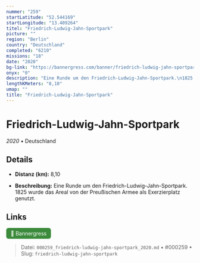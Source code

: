 ```yaml
---
nummer: "259"
startLatitude: "52.544169"
startLongitude: "13.409264"
titel: "Friedrich-Ludwig-Jahn-Sportpark"
picture: ""
region: "Berlin"
country: "Deutschland"
completed: "6210"
missions: "18"
date: "2020"
bg-link: "https://bannergress.com/banner/friedrich-ludwig-jahn-sportpark-739b"
onyx: "0"
description: "Eine Runde um den Friedrich-Ludwig-Jahn-Sportpark.\n1825 wurde das Areal von der Preußischen Armee als Exerzierplatz genutzt."
lengthKMeters: "8,10"
umap: ""
title: "Friedrich-Ludwig-Jahn-Sportpark"
---
```

# Friedrich-Ludwig-Jahn-Sportpark

*2020* • Deutschland



## Details
- **Distanz (km):** 8,10



- **Beschreibung:** Eine Runde um den Friedrich-Ludwig-Jahn-Sportpark.
1825 wurde das Areal von der Preußischen Armee als Exerzierplatz genutzt.


## Links
<div style="margin-top: 0.5em;">
<a href="https://bannergress.com/banner/friedrich-ludwig-jahn-sportpark-739b" target="_blank" style="display:inline-block;margin-right:8px;padding:6px 12px;background-color:#3c8b3c;color:white;text-decoration:none;border-radius:6px;">🔗 Bannergress</a>

</div>


> Datei: `000259_friedrich-ludwig-jahn-sportpark_2020.md` • #000259 • Slug: `friedrich-ludwig-jahn-sportpark`
